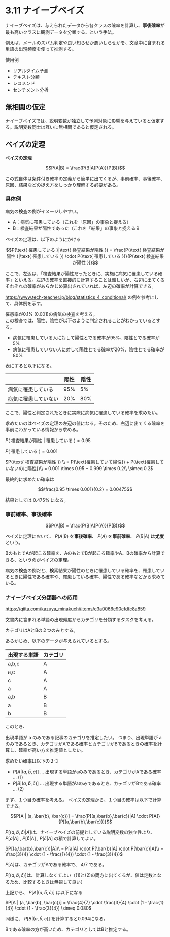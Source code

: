 <script type="text/javascript" async src="https://cdnjs.cloudflare.com/ajax/libs/mathjax/3.2.2/es5/tex-mml-chtml.min.js">
</script>
<script type="text/x-mathjax-config">
 MathJax.Hub.Config({
 tex2jax: {
 inlineMath: [['$', '$'] ],
 displayMath: [ ['$$','$$'], ["\\[","\\]"] ]
 }
 });
</script>

# 3.11 ナイーブベイズ

ナイーブベイズは、与えられたデータから各クラスの確率を計算し、**事後確率**が最も高いクラスに観測データを分類する、という手法。

例えば、メールのスパム判定や良い知らせか悪いしらせかを、文章中に含まれる単語の出現頻度を使って推測する。

使用例

- リアルタイム予測 
- テキスト分類
- レコメンド 
- センチメント分析

## 無相関の仮定

ナイーブベイズでは、説明変数が独立して予測対象に影響を与えていると仮定する。説明変数同士は互いに無相関であると仮定される。

## ベイズの定理

**ベイズの定理**

$$P(A|B) = \frac{P(B|A)P(A)}{P(B)}$$

この式自体は条件付き確率の定義から簡単に出てくるが、事前確率、事後確率、原因、結果などの捉え方をしっかり理解する必要がある。

### 具体例

病気の検査の例がイメージしやすい。

- A：病気に罹患している（これを「原因」の事象と捉える）
- B：検査結果が陽性であった（これを「結果」の事象と捉える９

ベイズの定理は、以下のようにかける

$$P(\text{ 罹患している }|\text{ 検査結果が陽性 }) = \frac{P(\text{ 検査結果が陽性 }|\text{ 罹患している }) \cdot P(\text{ 罹患している })}{P(\text{ 検査結果が陽性 })}$$

ここで、左辺は、「検査結果が陽性だったときに、実施に病気に罹患している確率」といえる。左辺の確率を直接的に計算することは難しいが、右辺に出てくるそれぞれの確率があらかじめ算出されていれば、左辺の確率が計算できる。

https://www.tech-teacher.jp/blog/statistics_4_conditional/ の例を参考にして、具体例を示す。

罹患率が0.1% (0.001)の病気の検査を考える。  
この検査では、陽性、陰性が以下のように判定されることがわかっているとする。

- 病気に罹患している人に対して陽性とでる確率が95%、陰性とでる確率が5%
- 病気に罹患していない人に対して陽性とでる確率が20%、陰性とでる確率が80%

表にすると以下になる。

|                   |陽性  |陰性 |
|-------------------|-----|-----|
| 病気に罹患している   | 95% | 5% |
| 病気に罹患していない | 20% | 80% |

ここで、陽性と判定されたときに実際に病気に罹患している確率を求めたい。

求めたいのはベイズの定理の左辺の値になる。そのため、右辺に出てくる確率を事前にわかっている情報から求める。

$P(\text{ 検査結果が陽性 } | \text{ 罹患している }) = 0.95$

$P(\text{ 罹患している }) = 0.001$

$P(\text{ 検査結果が陽性 }) \\
= P(\text{罹患していて陽性}) + P(\text{罹患していないのに陽性})\\
= 0.001 \times 0.95 + 0.999 \times 0.2\\
\simeq 0.2$

最終的に求めたい確率は

$$\frac{0.95 \times 0.001}{0.2} = 0.00475$$

結果としては 0.475% になる。


### 事前確率、事後確率

$$P(A|B) = \frac{P(B|A)P(A)}{P(B)}$$

ベイズに定理において、 $P(A|B)$ を**事後確率**、 $P(A)$ を**事前確率**、 $P(B|A)$ は**尤度**という。

BのもとでAが起こる確率を、AのもとでBが起こる確率やA、Bの確率から計算できる、というのがベイズの定理。

病気の検査の例だと、検索結果が陽性のときに罹患している確率を、罹患しているときに陽性である確率や、罹患している確率、陽性である確率などから求めている。

### ナイーブベイズ分類器への応用

https://qiita.com/kazuya_minakuchi/items/c3a0066e90cfdfc8a859


文書内に含まれる単語の出現頻度からカテゴリを分類するタスクを考える。

カテゴリはAとBの２つのみとする。

あらかじめ、以下のデータが与えられているとする。

|出現する単語|カテゴリ|
|----------|-------|
|a,b,c     | A |
|a,c       | A |
|c         | A |
|a         | A |
|a,b       | B |
|a         | B |
|b         | B |

このとき、

出現単語が a のみである記事のカテゴリを推定したい。
つまり、出現単語が a のみであるとき、カテゴリがAである確率とカテゴリがBであるときの確率を計算し、確率が高い方を推定値としたい。

求めたい確率は以下の２つ

- $P[A | (a, \bar{b}, \bar{c})]$ ... 出現する単語がaのみであるとき、カテゴリがAである確率 ... (1)
- $P[B | (a, \bar{b}, \bar{c})]$ ... 出現する単語がaのみであるとき、カテゴリがBである確率 ... (2)

まず、１つ目の確率を考える。
ベイズの定理から、１つ目の確率は以下で計算できる。

$$P[A | (a, \bar{b}, \bar{c})] = \frac{P[(a,\bar{b},\bar{c})|A] \cdot P[A]}{P[(a,\bar{b},\bar{c})]}$$

$P[(a,\bar{b},\bar{c})|A]$は、ナイーブベイズの前提としている説明変数の独立性より、 $P[a|A]$ , $P[\bar{b}|A]$ , $P[\bar{c}|A]$ の積で計算してよい。

$P[(a,\bar{b},\bar{c})|A]\\
= P[a|A] \cdot P[\bar{b}|A] \cdot P[\bar{c}|A]\\
= \frac{3}{4} \cdot (1 - \frac{1}{4}) \cdot (1 - \frac{3}{4})$

$P[A]$は、カテゴリがAである確率で、 $4 / 7$ である。

$P[(a,\bar{b},\bar{c})]$は、計算しなくてよい（(1)と(2)の両方に出てくるが、値は定数となるため、比較するときは無視して良い）

上記から、 $P[A | (a, \bar{b}, \bar{c})]$ は以下になる

$P[A | (a, \bar{b}, \bar{c})] = \frac{4}{7} \cdot \frac{3}{4} \cdot (1 - \frac{1}{4}) \cdot (1 - \frac{3}{4}) \simeq 0.080$

同様に、 $P[B | (a, \bar{b}, \bar{c})]$ を計算すると$0.094$になる。

Bである確率の方が高いため、カテゴリとしてはBと推定する。

